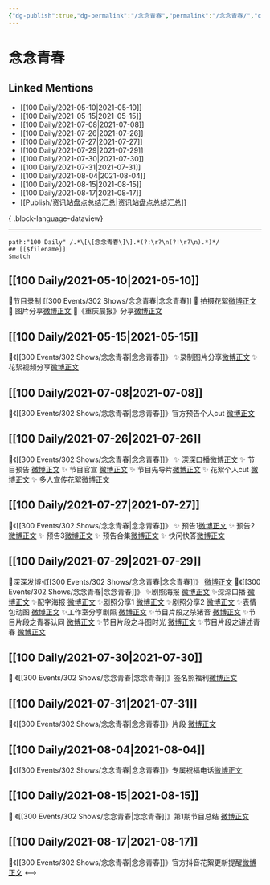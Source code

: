 ```yaml
---
{"dg-publish":true,"dg-permalink":"/念念青春","permalink":"/念念青春/","created":"2023-04-09T16:41:36.000+08:00","updated":"2023-08-24T19:09:45.635+08:00"}
---
```


# 念念青春

## Linked Mentions
- [[100 Daily/2021-05-10\|2021-05-10]]
- [[100 Daily/2021-05-15\|2021-05-15]]
- [[100 Daily/2021-07-08\|2021-07-08]]
- [[100 Daily/2021-07-26\|2021-07-26]]
- [[100 Daily/2021-07-27\|2021-07-27]]
- [[100 Daily/2021-07-29\|2021-07-29]]
- [[100 Daily/2021-07-30\|2021-07-30]]
- [[100 Daily/2021-07-31\|2021-07-31]]
- [[100 Daily/2021-08-04\|2021-08-04]]
- [[100 Daily/2021-08-15\|2021-08-15]]
- [[100 Daily/2021-08-17\|2021-08-17]]
- [[Publish/资讯站盘点总结汇总\|资讯站盘点总结汇总]]

{ .block-language-dataview}

---

```expander
path:"100 Daily" /.*\[\[念念青春\]\].*(?:\r?\n(?!\r?\n).*)*/
## [[$filename]]
$match
```
## [[100 Daily/2021-05-10\|2021-05-10]]
🌻节目录制 [[300 Events/302 Shows/念念青春\|念念青春]]
🌵 拍摄花絮[微博正文](https://m.weibo.cn/6466290670/4635395843950114)
🌵 图片分享[微博正文](https://m.weibo.cn/6466290670/4635400317965177)
🌵《重庆晨报》分享[微博正文](https://m.weibo.cn/6466290670/4635349873068039)
## [[100 Daily/2021-05-15\|2021-05-15]]
🍃《[[300 Events/302 Shows/念念青春\|念念青春]]》
✨录制图片分享[微博正文](https://m.weibo.cn/6466290670/4637084130213918)
✨花絮视频分享[微博正文](https://m.weibo.cn/6466290670/4637109253573759)
## [[100 Daily/2021-07-08\|2021-07-08]]
🌟《[[300 Events/302 Shows/念念青春\|念念青春]]》官方预告个人cut [微博正文](https://m.weibo.cn/6466290670/4656675107375224)
## [[100 Daily/2021-07-26\|2021-07-26]]
💫《[[300 Events/302 Shows/念念青春\|念念青春]]》
✨ 深深口播[微博正文](https://m.weibo.cn/6466290670/4663221421608371)
✨ 节目预告 [微博正文](https://m.weibo.cn/6466290670/4663176355125613)
✨ 节目官宣 [微博正文](https://m.weibo.cn/6466290670/4663202501888871)
✨ 节目先导片[微博正文](https://m.weibo.cn/6466290670/4663288799430759)
✨ 花絮个人cut [微博正文](https://m.weibo.cn/6466290670/4663319066321031)
✨ 多人宣传花絮[微博正文](https://m.weibo.cn/6466290670/4663222268854589)
## [[100 Daily/2021-07-27\|2021-07-27]]
💫《[[300 Events/302 Shows/念念青春\|念念青春]]》
✨ 预告1[微博正文](https://m.weibo.cn/6466290670/4663528025752158)
✨ 预告2[微博正文](https://m.weibo.cn/6466290670/4663547667418896)
✨ 预告3[微博正文](https://m.weibo.cn/6466290670/4663560157792973)
✨ 预告合集[微博正文](https://m.weibo.cn/6466290670/4663539581064748)
✨ 快问快答[微博正文](https://m.weibo.cn/6466290670/4663633726412456)
## [[100 Daily/2021-07-29\|2021-07-29]]
💫深深发博·《[[300 Events/302 Shows/念念青春\|念念青春]]》 [微博正文](https://m.weibo.cn/6466290670/4664299891197150)
💫《[[300 Events/302 Shows/念念青春\|念念青春]]》
✨剧照海报 [微博正文](https://m.weibo.cn/6466290670/4664219512078870)
✨深深口播 [微博正文](https://m.weibo.cn/6466290670/4664219938590965)
✨配字海报 [微博正文](https://m.weibo.cn/6466290670/4664316891239686)
✨剧照分享1 [微博正文](https://m.weibo.cn/6466290670/4664310808188543)
✨剧照分享2 [微博正文](https://m.weibo.cn/6466290670/4664326965168614)
✨表情包动图 [微博正文](https://m.weibo.cn/6466290670/4664221852240668)
✨工作室分享剧照 [微博正文](https://m.weibo.cn/6466290670/4664305921824076)
✨节目片段之杀猪音 [微博正文](https://m.weibo.cn/6466290670/4664257372757494)
✨节目片段之青春认同 [微博正文](https://m.weibo.cn/6466290670/4664220479654408)
✨节目片段之斗图时光 [微博正文](https://m.weibo.cn/6466290670/4664221201598761)
✨节目片段之讲述青春 [微博正文](https://m.weibo.cn/6466290670/4664312734680591)

## [[100 Daily/2021-07-30\|2021-07-30]]
💫 《[[300 Events/302 Shows/念念青春\|念念青春]]》签名照福利[微博正文](https://m.weibo.cn/6466290670/4664738015349036)
## [[100 Daily/2021-07-31\|2021-07-31]]
🌟《[[300 Events/302 Shows/念念青春\|念念青春]]》片段 [微博正文](https://weibo.com/detail/4665063225425947)

## [[100 Daily/2021-08-04\|2021-08-04]]
🌟《[[300 Events/302 Shows/念念青春\|念念青春]]》专属祝福电话[微博正文](https://m.weibo.cn/6466290670/4666528954059699)
## [[100 Daily/2021-08-15\|2021-08-15]]
💫 《[[300 Events/302 Shows/念念青春\|念念青春]]》第1期节目总结 [微博正文](https://m.weibo.cn/6466290670/4670536221196860)

## [[100 Daily/2021-08-17\|2021-08-17]]
🌟《[[300 Events/302 Shows/念念青春\|念念青春]]》官方抖音花絮更新提醒[微博正文](https://m.weibo.cn/6466290670/4671332492775126)
<-->